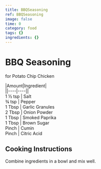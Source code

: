 ```yaml
---
title: BBQSeasoning
ref: BBQSeasoning
image: false
time: 0
category: food
tags: {}
ingredients: {}
---
```

# BBQ Seasoning  
  
for Potato Chip Chicken  
  
|Amount|Ingredient|  
||----|----||  
1 ½ tsp | Salt  
¾ tsp | Pepper  
1 Tbsp | Garlic Granules  
2 Tbsp | Onion Powder  
1 Tbsp | Smoked Paprika  
1 Tbsp | Brown Sugar  
Pinch | Cumin  
Pinch | Citric Acid  
  
## Cooking Instructions  
Combine ingredients in a bowl and mix well.  
  